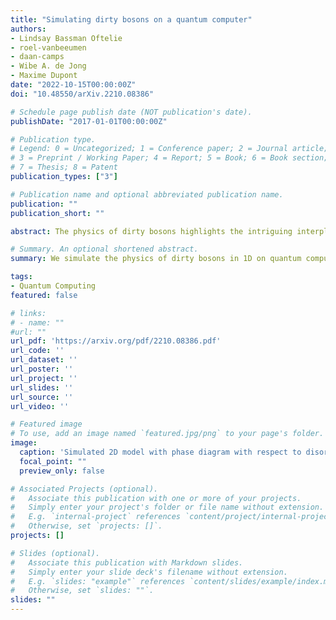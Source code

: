 ```yaml
---
title: "Simulating dirty bosons on a quantum computer"
authors:
- Lindsay Bassman Oftelie
- roel-vanbeeumen
- daan-camps
- Wibe A. de Jong
- Maxime Dupont
date: "2022-10-15T00:00:00Z"
doi: "10.48550/arXiv.2210.08386"

# Schedule page publish date (NOT publication's date).
publishDate: "2017-01-01T00:00:00Z"

# Publication type.
# Legend: 0 = Uncategorized; 1 = Conference paper; 2 = Journal article;
# 3 = Preprint / Working Paper; 4 = Report; 5 = Book; 6 = Book section;
# 7 = Thesis; 8 = Patent
publication_types: ["3"]

# Publication name and optional abbreviated publication name.
publication: ""
publication_short: ""

abstract: The physics of dirty bosons highlights the intriguing interplay of disorder and interactions in quantum systems, playing a central role in describing, for instance, ultracold gases in a random potential, doped quantum magnets, and amorphous superconductors. Here, we demonstrate how quantum computers can be used to elucidate the physics of dirty bosons in one and two dimensions. Specifically, we explore the disorder-induced delocalized-to-localized transition using adiabatic state preparation. In one dimension, the quantum circuits can be compressed to small enough depths for execution on currently available quantum computers. In two dimensions, the compression scheme is no longer applicable, thereby requiring the use of large-scale classical state vector simulations to emulate quantum computer performance. In addition, simulating interacting bosons via emulation of a noisy quantum computer allowed us to study the effect of quantum hardware noise on the physical properties of the simulated system. Our results suggest that scaling laws control how noise modifies observables versus its strength, the circuit depth, and the number of qubits. Moreover, we observe that noise impacts the delocalized and localized phases differently. A better understanding of how noise alters the genuine properties of the simulated system is essential for leveraging noisy intermediate-scale quantum devices for simulation of dirty bosons, and indeed for condensed matter systems in general.

# Summary. An optional shortened abstract.
summary: We simulate the physics of dirty bosons in 1D on quantum computer and in 2D on a quantum circuit simulator.

tags:
- Quantum Computing
featured: false

# links:
# - name: ""
#url: ""
url_pdf: 'https://arxiv.org/pdf/2210.08386.pdf'
url_code: ''
url_dataset: ''
url_poster: ''
url_project: ''
url_slides: ''
url_source: ''
url_video: ''

# Featured image
# To use, add an image named `featured.jpg/png` to your page's folder. 
image:
  caption: 'Simulated 2D model with phase diagram with respect to disorder strength'
  focal_point: ""
  preview_only: false

# Associated Projects (optional).
#   Associate this publication with one or more of your projects.
#   Simply enter your project's folder or file name without extension.
#   E.g. `internal-project` references `content/project/internal-project/index.md`.
#   Otherwise, set `projects: []`.
projects: []

# Slides (optional).
#   Associate this publication with Markdown slides.
#   Simply enter your slide deck's filename without extension.
#   E.g. `slides: "example"` references `content/slides/example/index.md`.
#   Otherwise, set `slides: ""`.
slides: ""
---
```

